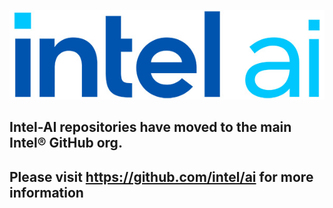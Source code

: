 ![Intel AI](https://github.com/Intel-AI/.github/blob/main/img/thumbnail.jpg?raw=true) 

## Intel-AI repositories have moved to the main Intel® GitHub org.

## Please visit https://github.com/intel/ai for more information
